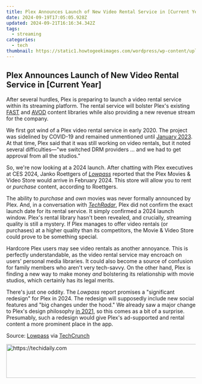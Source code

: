 ```yaml
---
title: Plex Announces Launch of New Video Rental Service in [Current Year]
date: 2024-09-19T17:05:05.928Z
updated: 2024-09-21T16:16:34.342Z
tags:
  - streaming
categories:
  - tech
thumbnail: https://static1.howtogeekimages.com/wordpress/wp-content/uploads/2024/01/52759963955_d9cb416ec6_o.jpg
---
```


## Plex Announces Launch of New Video Rental Service in [Current Year]

After several hurdles, Plex is preparing to launch a video rental service within its streaming platform. The rental service will bolster Plex's existing [FAST](https://review-topics.techidaily.com/in-2024-how-to-change-netflix-location-to-get-more-country-version-on-realme-narzo-60-5g-drfone-by-drfone-virtual-android/) and [AVOD](https://fox-that.techidaily.com/1721474415172-solving-uneven-sound-discover-how-to-fix-when-one-airpod-is-louder/) content libraries while also providing a new revenue stream for the company.

 We first got wind of a Plex video rental service in early 2020\. The project was sidelined by COVID-19 and remained unmentioned until [January 2023](https://techcrunch.com/2023/01/05/streamer-plex-finally-ready-to-launch-a-tv-and-movie-rentals-marketplace/). At that time, Plex said that it was still working on video rentals, but it noted several difficulties—"we switched DRM providers ... and we had to get approval from all the studios."

 So, we're now looking at a 2024 launch. After chatting with Plex executives at CES 2024, Janko Roettgers of _[Lowpass](https://www.lowpass.cc/p/plex-store-movies-tv-shows-tvod-vod)_ reported that the Plex Movies & Video Store would arrive in February 2024\. This store will allow you to rent or _purchase_ content, according to Roettgers.

 The ability to _purchase_ and _own_ movies was never formally announced by Plex. And, in a conversation with _[TechRadar](https://techcrunch.com/2024/01/19/plex-confirms-plan-to-launch-tv-and-movie-rentals-next-month/)_, Plex did not confirm the exact launch date for its rental service. It simply confirmed a 2024 launch window. Plex's rental library hasn't been revealed, and crucially, streaming quality is still a mystery. If Plex manages to offer video rentals (or purchases) at a higher quality than its competitors, the Movie & Video Store could prove to be something special.

 Hardcore Plex users may see video rentals as another annoyance. This is perfectly understandable, as the video rental service may encroach on users' personal media libraries. It could also become a source of confusion for family members who aren't very tech-savvy. On the other hand, Plex is finding a new way to make money _and_ bolstering its relationship with movie studios, which certainly has its legal merits.

 There's just one oddity. The _Lowpass_ report promises a "significant redesign" for Plex in 2024\. The redesign will supposedly include new social features and "big changes under the hood." We already saw a major change to Plex's design philosophy [in 2021](https://youtube-clips.techidaily.com/initiate-investment-cost-effective-youtube-monetization-options/), so this comes as a bit of a surprise. Presumably, such a redesign would give Plex's ad-supported and rental content a more prominent place in the app.

 Source: [Lowpass](https://www.lowpass.cc/p/plex-store-movies-tv-shows-tvod-vod) via [TechCrunch](https://techcrunch.com/2024/01/19/plex-confirms-plan-to-launch-tv-and-movie-rentals-next-month/)

<ins class="adsbygoogle"
     style="display:block"
     data-ad-format="autorelaxed"
     data-ad-client="ca-pub-7571918770474297"
     data-ad-slot="1223367746"></ins>

<ins class="adsbygoogle"
     style="display:block"
     data-ad-client="ca-pub-7571918770474297"
     data-ad-slot="8358498916"
     data-ad-format="auto"
     data-full-width-responsive="true"></ins>



<!-- affiliate ads begin -->
<a href="https://imp.i357552.net/c/5597632/1030380/11832" target="_top" id="1030380">
  <img src="//a.impactradius-go.com/display-ad/11832-1030380" border="0" alt="https://techidaily.com" width="720" height="90"/>
</a>
<img height="0" width="0" src="https://imp.i357552.net/i/5597632/1030380/11832" style="position:absolute;visibility:hidden;" border="0" />
<!-- affiliate ads end -->

